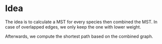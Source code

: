# Idea

The idea is to calculate a MST for every species then combined the MST. In case of overlapped edges, we only keep the one with lower weight.

Afterwards, we compute the shortest path based on the combined graph.